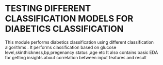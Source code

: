 # TESTING DIFFERENT CLASSIFICATION MODELS FOR DIABETICS CLASSIFICATION

This module performs diabetics classification using different classification algorithms .
It performs classification based on glucose level,skinthickness,bp,pregenancy status ,age etc
It also contains basic EDA for getting insights about correlation between input features and result